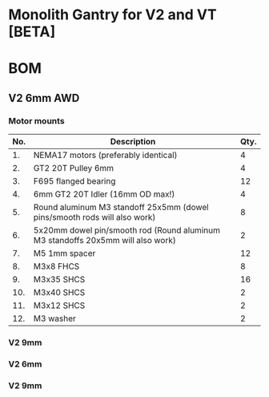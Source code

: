 # Monolith Gantry for V2 and VT [BETA]


# BOM

## V2 6mm AWD

### Motor mounts
|No.|Description|Qty.|
|---|---|---|
|1.|NEMA17 motors (preferably identical)|4|
|2.|GT2 20T Pulley 6mm|4|
|3.|F695 flanged bearing| 12|
|4.|6mm GT2 20T Idler (16mm OD max!)|4|
|5.|Round aluminum M3 standoff 25x5mm (dowel pins/smooth rods will also work)|8|
|6.|5x20mm dowel pin/smooth rod (Round aluminum M3 standoffs 20x5mm will also work)|2|
|7.|M5 1mm spacer|12|
|8.|M3x8 FHCS|8|
|9.|M3x35 SHCS|16|
|10.|M3x40 SHCS|2|
|11.|M3x12 SHCS|2|
|12.|M3 washer|2|




### V2 9mm


### V2 6mm


### V2 9mm
